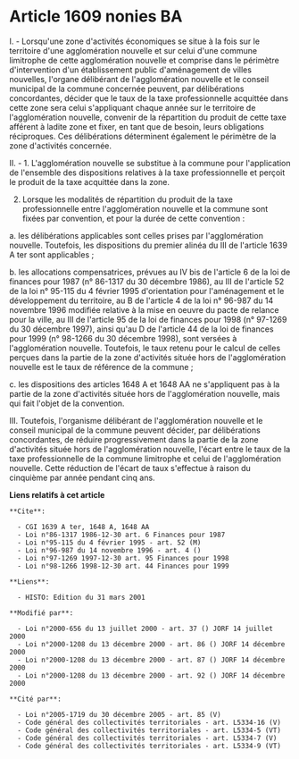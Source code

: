 # Article 1609 nonies BA

I. - Lorsqu'une zone d'activités économiques se situe à la fois sur le territoire d'une agglomération nouvelle et sur celui
d'une commune limitrophe de cette agglomération nouvelle et comprise dans le périmètre d'intervention d'un établissement
public d'aménagement de villes nouvelles, l'organe délibérant de l'agglomération nouvelle et le conseil municipal de la
commune concernée peuvent, par délibérations concordantes, décider que le taux de la taxe professionnelle acquittée dans
cette zone sera celui s'appliquant chaque année sur le territoire de l'agglomération nouvelle, convenir de la répartition du
produit de cette taxe afférent à ladite zone et fixer, en tant que de besoin, leurs obligations réciproques. Ces
délibérations déterminent également le périmètre de la zone d'activités concernée.

II. - 1. L'agglomération nouvelle se substitue à la commune pour l'application de l'ensemble des dispositions relatives à la
taxe professionnelle et perçoit le produit de la taxe acquittée dans la zone.

2. Lorsque les modalités de répartition du produit de la taxe professionnelle entre l'agglomération nouvelle et la commune
sont fixées par convention, et pour la durée de cette convention :

a. les délibérations applicables sont celles prises par l'agglomération nouvelle. Toutefois, les dispositions du premier
alinéa du III de l'article 1639 A ter sont applicables ;

b. les allocations compensatrices, prévues au IV bis de l'article 6 de la loi de finances pour 1987 (n° 86-1317 du 30
décembre 1986), au III de l'article 52 de la loi n° 95-115 du 4 février 1995 d'orientation pour l'aménagement et le
développement du territoire, au B de l'article 4 de la loi n° 96-987 du 14 novembre 1996 modifiée relative à la mise en
oeuvre du pacte de relance pour la ville, au III de l'article 95 de la loi de finances pour 1998 (n° 97-1269 du 30 décembre
1997), ainsi qu'au D de l'article 44 de la loi de finances pour 1999 (n° 98-1266 du 30 décembre 1998), sont versées à
l'agglomération nouvelle. Toutefois, le taux retenu pour le calcul de celles perçues dans la partie de la zone d'activités
située hors de l'agglomération nouvelle est le taux de référence de la commune ;

c. les dispositions des articles 1648 A et 1648 AA ne s'appliquent pas à la partie de la zone d'activités située hors de
l'agglomération nouvelle, mais qui fait l'objet de la convention.

III. Toutefois, l'organisme délibérant de l'agglomération nouvelle et le conseil municipal de la commune peuvent décider, par
délibérations concordantes, de réduire progressivement dans la partie de la zone d'activités située hors de l'agglomération
nouvelle, l'écart entre le taux de la taxe professionnelle de la commune limitrophe et celui de l'agglomération nouvelle.
Cette réduction de l'écart de taux s'effectue à raison du cinquième par année pendant cinq ans.

**Liens relatifs à cet article**

	**Cite**:

	  - CGI 1639 A ter, 1648 A, 1648 AA
	  - Loi n°86-1317 1986-12-30 art. 6 Finances pour 1987
	  - Loi n°95-115 du 4 février 1995 - art. 52 (M)
	  - Loi n°96-987 du 14 novembre 1996 - art. 4 ()
	  - Loi n°97-1269 1997-12-30 art. 95 Finances pour 1998
	  - Loi n°98-1266 1998-12-30 art. 44 Finances pour 1999

	**Liens**:

	  - HISTO: Edition du 31 mars 2001

	**Modifié par**:

	  - Loi n°2000-656 du 13 juillet 2000 - art. 37 () JORF 14 juillet 2000
	  - Loi n°2000-1208 du 13 décembre 2000 - art. 86 () JORF 14 décembre 2000
	  - Loi n°2000-1208 du 13 décembre 2000 - art. 87 () JORF 14 décembre 2000
	  - Loi n°2000-1208 du 13 décembre 2000 - art. 92 () JORF 14 décembre 2000

	**Cité par**:

	  - Loi n°2005-1719 du 30 décembre 2005 - art. 85 (V)
	  - Code général des collectivités territoriales - art. L5334-16 (V)
	  - Code général des collectivités territoriales - art. L5334-5 (VT)
	  - Code général des collectivités territoriales - art. L5334-7 (V)
	  - Code général des collectivités territoriales - art. L5334-9 (VT)
